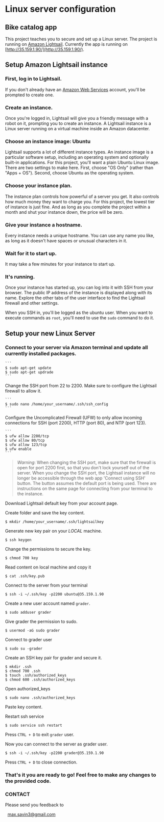 # Linux server configuration

## Bike catalog app

This project teaches you to secure and set up a Linux server. 
The project is running on [Amazon Lightsail](https://portal.aws.amazon.com/billing/signup). 
Currently the app is running on [http://35.159.1.90/](http://35.159.1.90/).


## Setup Amazon Lightsail instance

### First, log in to Lightsail. 
If you don't already have an [Amazon Web Services](https://portal.aws.amazon.com/billing/signup) 
account, you'll be prompted to create one.

### Create an instance.
Once you're logged in, Lightsail will give you a friendly message with a robot on it, prompting you to create an instance. 
A Lightsail instance is a Linux server running on a virtual machine inside an Amazon datacenter.


### Choose an instance image: Ubuntu
Lightsail supports a lot of different instance types. An instance image is a particular software setup, including an operating 
system and optionally built-in applications. For this project, you'll want a plain Ubuntu Linux image. There are two settings to make here. 
First, choose "OS Only" (rather than "Apps + OS"). Second, choose Ubuntu as the operating system.

	
### Choose your instance plan.
The instance plan controls how powerful of a server you get. It also controls how much money they want to charge you. For this project, 
the lowest tier of instance is just fine. And as long as you complete the project within a month and shut your instance down, the price will be zero.


### Give your instance a hostname.
Every instance needs a unique hostname. You can use any name you like, as long as it doesn't have spaces or unusual characters in it. 

### Wait for it to start up.
It may take a few minutes for your instance to start up.

### It's running.
Once your instance has started up, you can log into it with SSH from your browser.
The public IP address of the instance is displayed along with its name. Explore the other tabs of the user interface to find the 
Lightsail firewall and other settings. 

When you SSH in, you'll be logged as the ubuntu user. When you want to execute commands as `root`, you'll need to use the `sudo` command to do it.

## Setup your new Linux Server


### Connect to your server via Amazon terminal and update all currently installed packages.

	```
	$ sudo apt-get update
	$ sudo apt-get updrade
	```
	
Change the SSH port from 22 to 2200. Make sure to configure the Lightsail firewall to allow it.
	
	```
	$ sudo nano /home/your_username/.ssh/ssh_config
	```
	
Configure the Uncomplicated Firewall (UFW) to only allow incoming connections for SSH (port 2200), HTTP (port 80), and NTP (port 123).
	
	```
	$ ufw allow 2200/tcp
	$ ufw allow 80/tcp
	$ ufw allow 123/tcp
	$ ufw enable	
	```
	
> *Warning*: When changing the SSH port, make sure that the firewall is open for port 2200 first, so that you don't lock yourself out of the server. 
> When you change the SSH port, the Lightsail instance will no longer be accessible through the web app 'Connect using SSH' button. 
> The button assumes the default port is being used. There are instructions on the same page for connecting from your terminal to the instance. 

Download Lightsail default key from your account page.

Create folder and save the key content.
	
	$ mkdir /home/your_username/.ssh/lightsailkey
	
Generate new key pair on your *LOCAL* machine.
	
	$ ssh keygen
	
Change the permissions to secure the key.

	$ chmod 700 key
	
Read content on local machine and copy it

	$ cat .ssh/key.pub
	
Connect to the server from your terminal

	$ ssh -i ~/.ssh/key -p2200 ubuntu@35.159.1.90
	
Create a new user account named `grader`.

	$ sudo adduser grader
	
Give grader the permission to sudo.

	$ usermod -aG sudo grader
	
Connect to grader user

	$ sudo su -grader
	

Create an SSH key pair for grader and secure it.

	$ mkdir .ssh
	$ chmod 700 .ssh
	$ touch .ssh/authorized_keys
	$ chmod 600 .ssh/authorized_keys
	
Open authorized_keys

	$ sudo nano .ssh/authorized_keys
	
Paste key content.

Restart ssh service

	$ sudo service ssh restart

Press `CTRL + D` to exit `grader` user.

Now you can connect to the server as grader user.

	$ ssh -i ~/.ssh/key -p2200 grader@35.159.1.90
	
Press `CTRL + D` to close connection.

	










### That's it you are ready to go! Feel free to make any changes to the provided code.


### CONTACT

Please send you feedback to

  max.savin3@gmail.com
